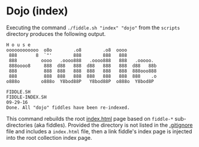 Dojo (index)
======

Executing the command `./fiddle.sh "index" "dojo"` from the `scripts` directory produces the following output.

    H o u s e
    oooooooooooo  o8o        .o8        .o8  oooo
     888       8  `"'        888        888   888
     888         oooo   .oooo888   .oooo888   888   .ooooo.
     888oooo8     888  d88   888  d88   888   888  d88   88b
     888          888  888   888  888   888   888  888ooo888
     888          888  888   888  888   888   888  888    .o
    o888o        o888o  Y8bod88P   Y8bod88P  o888o  Y8bod8P
    
    FIDDLE.SH
    FIDDLE-INDEX.SH
    09-29-16
    Done. All "dojo" fiddles have been re-indexed.


This command rebuilds the root [index.html](index.html) page based on `fiddle-*` sub-directories (aka fiddles). Provided 
the directory is not listed in the [.gitignore](../../.gitignore) file and includes a `index.html` file, then a link fiddle's
index page is injected into the root collection index page.

